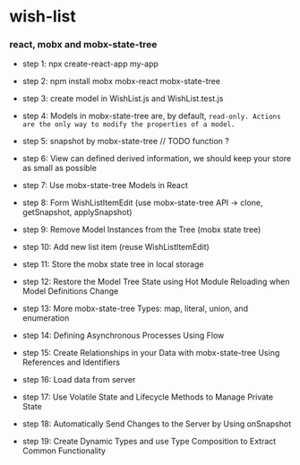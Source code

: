 # wish-list
### react, mobx and mobx-state-tree

- step 1: npx create-react-app my-app

- step 2: npm install mobx mobx-react mobx-state-tree

- step 3: create model in WishList.js and WishList.test.js

- step 4: Models in mobx-state-tree are, by default, `read-only. Actions are the only way to modify the properties of a model.`

- step 5: snapshot by mobx-state-tree // TODO function ?

- step 6: View can defined derived information, we should keep your store as small as possible

- step 7: Use mobx-state-tree Models in React

- step 8: Form WishListItemEdit (use mobx-state-tree API -> clone, getSnapshot, applySnapshot)

- step 9: Remove Model Instances from the Tree (mobx state tree)

- step 10: Add new list item (reuse WishListItemEdit)

- step 11: Store the mobx state tree in local storage

- step 12: Restore the Model Tree State using Hot Module Reloading when Model Definitions Change

- step 13: More mobx-state-tree Types: map, literal, union, and enumeration

- step 14: Defining Asynchronous Processes Using Flow

- step 15: Create Relationships in your Data with mobx-state-tree Using References and Identifiers

- step 16: Load data from server

- step 17: Use Volatile State and Lifecycle Methods to Manage Private State

- step 18: Automatically Send Changes to the Server by Using onSnapshot

- step 19: Create Dynamic Types and use Type Composition to Extract Common Functionality